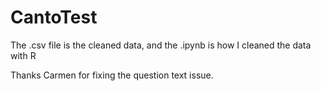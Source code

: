 # CantoTest
The .csv file is the cleaned data, and the .ipynb is how I cleaned the data with R

Thanks Carmen for fixing the question text issue.
